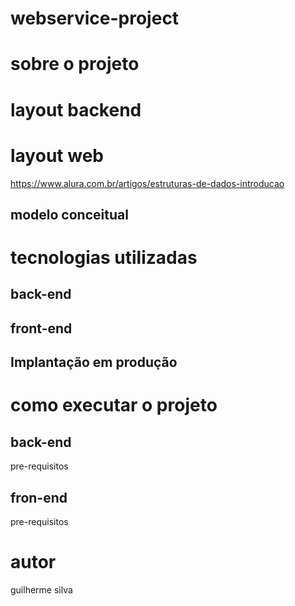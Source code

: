 # webservice-project

# sobre o projeto

# layout backend

# layout web
https://www.alura.com.br/artigos/estruturas-de-dados-introducao


## modelo conceitual

# tecnologias utilizadas

## back-end

## front-end

## Implantação em produção

# como executar o projeto

## back-end
pre-requisitos

## fron-end
pre-requisitos

# autor
guilherme silva
